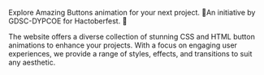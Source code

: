 Explore Amazing Buttons animation for your next project. 🤩An initiative by GDSC-DYPCOE for Hactoberfest. 🚀

The website offers a diverse collection of stunning CSS and HTML button animations to enhance your projects. With a focus on engaging user experiences, we provide a range of styles, effects, and transitions to suit any aesthetic.
